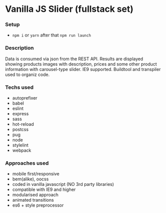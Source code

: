 # Vanilla JS Slider (fullstack set)

### Setup

* `npm i` or `yarn` after that `npm run launch`

### Description

Data is consumed via json from the REST API.
Results are displayed showing products images with description, prices and some other product information with carousel-type slider. IE9 supported.
Buildtool and transpiler used to organiz code.

### Techs used

* autoprefixer
* babel
* eslint
* express
* sass
* hot-reload
* postcss
* pug
* node
* stylelint
* webpack

### Approaches used

* mobile first/responsive
* bem(alike), oocss
* coded in vanilla javascript (NO 3rd party libraries)
* compatible with IE9 and higher
* modularised approach
* animated transitions
* es6 + style preprocessor
